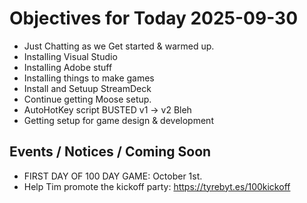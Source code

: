 # Objectives for Today 2025-09-30

- Just Chatting as we Get started & warmed up.
- Installing Visual Studio
- Installing Adobe stuff
- Installing things to make games
- Install and Setuup StreamDeck
- Continue getting Moose setup.
- AutoHotKey script BUSTED v1 -> v2  Bleh
- Getting setup for game design & development
      
## Events / Notices / Coming Soon

- FIRST DAY OF 100 DAY GAME: October 1st.
- Help Tim promote the kickoff party: https://tyrebyt.es/100kickoff
